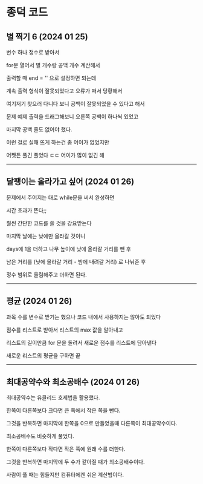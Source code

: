 # 종덕 코드

## 별 찍기 6 (2024 01 25)

변수 하나 정수로 받아서

for문 열어서 별 개수랑 공백 개수 계산해서

출력할 때 end = '' 으로 설정하면 되는데

계속 출력 형식이 잘못되었다고 오류가 떠서 당황해서

여기저기 찾으러 다니다 보니 공백이 잘못되었을 수 있다고 해서

문제 예제 출력을 드래그해보니 오른쪽 공백이 하나씩 있었고

마지막 공백 줄도 없어야 했다.

이런 걸로 실패 뜨게 하는건 좀 어이가 없었지만

어쨋든 풀긴 풀었다 ㄷㄷ 어이가 많이 없긴 해

---

## 달팽이는 올라가고 싶어 (2024 01 26)

문제에서 주어지는 대로 while문을 써서 완성하면

시간 초과가 뜬다;;

훨씬 간단한 코드를 쓸 것을 강요받는다

마지막 날에는 낮에만 올라갈 것이니

days에 1을 더하고 나무 높이에 낮에 올라갈 거리를 뺀 후

남은 거리를 (낮에 올라갈 거리 - 밤에 내려갈 거리) 로 나눠준 후

정수 범위로 올림해주고 더하면 된다.

---
## 평균 (2024 01 26)

과목 수를 변수로 받기는 했으나 코드 내에서 사용하지는 않아도 되었다

점수를 리스트로 받아서 리스트의 max 값을 알아내고

리스트의 길이만큼 for 문을 돌려서 새로운 점수를 리스트에 담아낸다

새로운 리스트의 평균을 구하면 끝

---
## 최대공약수와 최소공배수 (2024 01 26)

최대공약수는 유클리드 호제법을 활용했다.

한쪽이 다른쪽보다 크다면 큰 쪽에서 작은 쪽을 뺀다.

그것을 반복하면 마지막에 한쪽을 0으로 만들었을때 다른쪽이 최대공약수이다.

최소공배수도 비슷하게 풀었다.

한쪽이 다른쪽보다 작다면 작은 쪽에 원래 수를 더한다.

그것을 반복하면 마지막에 두 수가 같아질 때가 최소공배수이다.

사람이 풀 때는 힘들지만 컴퓨터에겐 쉬운 계산법이다.